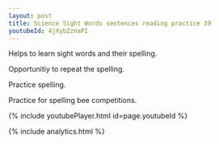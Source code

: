 ```yaml
---
layout: post
title: Science Sight Words sentences reading practice 39
youtubeId: 4jXybZznaPI
---
```

 
 
Helps to learn sight words and their spelling.

Opportunitiy to repeat the spelling. 

Practice spelling. 
 
Practice for spelling bee competitions. 
 
{% include youtubePlayer.html id=page.youtubeId %}
 
 
{% include analytics.html %}